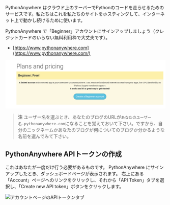 PythonAnywhere はクラウド上のサーバーでPythonのコードを走らせるためのサービスです。私たちはこれを私たちのサイトをホスティングして、インターネット上で動かし続けるために使います。

PythonAnywhere で「Beginner」アカウントにサインアップしましょう（クレジットカードのいらない無料利用枠で大丈夫です）。

* [https://www.pythonanywhere.com](https://www.pythonanywhere.com/)

![PythonAnywhere サインアップページが表示する無料の「Beginner」アカウント作成ボタン](../deploy/images/pythonanywhere_beginner_account_button.png)

> **注** ユーザー名を選ぶとき、あなたのブログのURLが`あなたのユーザー名.pythonanywhere.com`になることを覚えておいて下さい。ですから、自分のニックネームかあなたのブログが何についてのブログか分かるような名前を選んでみて下さい。

## PythonAnywhere APIトークンの作成

これはあなたが一度だけ行う必要があるものです。 PythonAnywhere にサインアップしたとき、ダッシュボードページが表示されます。 右上にある「Account」ページへのリンクをクリックし、それから「API Token」タブを選択し、「Create new API token」ボタンをクリックします。

![アカウントページのAPIトークンタブ](../deploy/images/pythonanywhere_create_api_token.png)